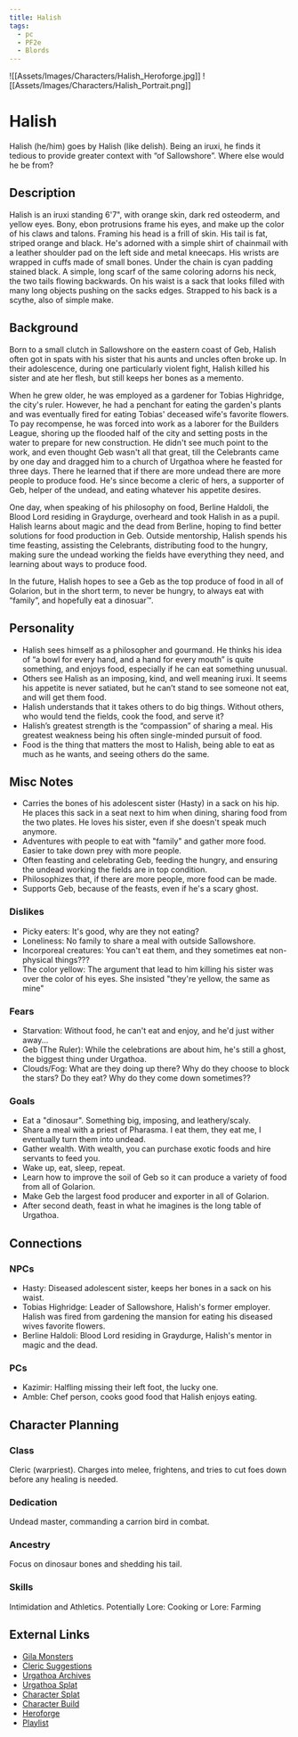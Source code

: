 ```yaml
---
title: Halish
tags:
  - pc
  - PF2e
  - Blords
---
```

![[Assets/Images/Characters/Halish_Heroforge.jpg]]
 ![[Assets/Images/Characters/Halish_Portrait.png]]
# Halish
Halish (he/him) goes by Halish (like delish). Being an iruxi, he finds it tedious to provide greater context with “of Sallowshore”. Where else would he be from?
## Description
Halish is an iruxi standing 6'7", with orange skin, dark red osteoderm, and yellow eyes. Bony, ebon protrusions frame his eyes, and make up the color of his claws and talons. Framing his head is a frill of skin. His tail is fat, striped orange and black. He's adorned with a simple shirt of chainmail with a leather shoulder pad on the left side and metal kneecaps. His wrists are wrapped in cuffs made of small bones. Under the chain is cyan padding stained black. A simple, long scarf of the same coloring adorns his neck, the two tails flowing backwards. On his waist is a sack that looks filled with many long objects pushing on the sacks edges. Strapped to his back is a scythe, also of simple make.
## Background
Born to a small clutch in Sallowshore on the eastern coast of Geb, Halish often got in spats with his sister that his aunts and uncles often broke up. In their adolescence, during one particularly violent fight, Halish killed his sister and ate her flesh, but still keeps her bones as a memento. 

When he grew older, he was employed as a gardener for Tobias Highridge, the city's ruler. However, he had a penchant for eating the garden's plants and was eventually fired for eating Tobias' deceased wife's favorite flowers. To pay recompense, he was forced into work as a laborer for the Builders League, shoring up the flooded half of the city and setting posts in the water to prepare for new construction. He didn't see much point to the work, and even thought Geb wasn't all that great, till the Celebrants came by one day and dragged him to a church of Urgathoa where he feasted for three days. There he learned that if there are more undead there are more people to produce food. He's since become a cleric of hers, a supporter of Geb, helper of the undead, and eating whatever his appetite desires. 

One day, when speaking of his philosophy on food, Berline Haldoli, the Blood Lord residing in Graydurge, overheard and took Halish in as a pupil. Halish learns about magic and the dead from Berline, hoping to find better solutions for food production in Geb. Outside mentorship, Halish spends his time feasting, assisting the Celebrants, distributing food to the hungry, making sure the undead working the fields have everything they need, and learning about ways to produce food.

In the future, Halish hopes to see a Geb as the top produce of food in all of Golarion, but in the short term, to never be hungry, to always eat with “family”, and hopefully eat a dinosuar™.
## Personality
- Halish sees himself as a philosopher and gourmand. He thinks his idea of “a bowl for every hand, and a hand for every mouth” is quite something, and enjoys food, especially if he can eat something unusual.
- Others see Halish as an imposing, kind, and well meaning iruxi. It seems his appetite is never satiated, but he can’t stand to see someone not eat, and will get them food.
- Halish understands that it takes others to do big things. Without others, who would tend the fields, cook the food, and serve it?
- Halish’s greatest strength is the “compassion” of sharing a meal. His greatest weakness being his often single-minded pursuit of food.
- Food is the thing that matters the most to Halish, being able to eat as much as he wants, and seeing others do the same.
## Misc Notes
- Carries the bones of his adolescent sister (Hasty) in a sack on his hip. He places this sack in a seat next to him when dining, sharing food from the two plates. He loves his sister, even if she doesn't speak much anymore.
- Adventures with people to eat with "family" and gather more food. Easier to take down prey with more people.
- Often feasting and celebrating Geb, feeding the hungry, and ensuring the undead working the fields are in top condition.
- Philosophizes that, if there are more people, more food can be made.
- Supports Geb, because of the feasts, even if he's a scary ghost.
### Dislikes
- Picky eaters: It's good, why are they not eating?
- Loneliness: No family to share a meal with outside Sallowshore.
- Incorporeal creatures: You can't eat them, and they sometimes eat non-physical things???
- The color yellow: The argument that lead to him killing his sister was over the color of his eyes. She insisted "they're yellow, the same as mine" 
### Fears
- Starvation: Without food, he can't eat and enjoy, and he'd just wither away...
- Geb (The Ruler): While the celebrations are about him, he's still a ghost, the biggest thing under Urgathoa.
- Clouds/Fog: What are they doing up there? Why do they choose to block the stars? Do they eat? Why do they come down sometimes??
### Goals
- Eat a "dinosaur". Something big, imposing, and leathery/scaly.
- Share a meal with a priest of Pharasma. I eat them, they eat me, I eventually turn them into undead.
- Gather wealth. With wealth, you can purchase exotic foods and hire servants to feed you.
- Wake up, eat, sleep, repeat.
- Learn how to improve the soil of Geb so it can produce a variety of food from all of Golarion.
- Make Geb the largest food producer and exporter in all of Golarion.
- After second death, feast in what he imagines is the long table of Urgathoa.
## Connections
### NPCs
- Hasty: Diseased adolescent sister, keeps her bones in a sack on his waist.
- Tobias Highridge: Leader of Sallowshore, Halish's former employer. Halish was fired from gardening the mansion for eating his diseased wives favorite flowers.
- Berline Haldoli: Blood Lord residing in Graydurge, Halish's mentor in magic and the dead.
### PCs
- Kazimir: Halfling missing their left foot, the lucky one.
- Amble: Chef person, cooks good food that Halish enjoys eating.
## Character Planning
### Class
Cleric (warpriest). Charges into melee, frightens, and tries to cut foes down before any healing is needed.
### Dedication
Undead master, commanding a carrion bird in combat.
### Ancestry
Focus on dinosaur bones and shedding his tail.
### Skills
Intimidation and Athletics. Potentially Lore: Cooking or Lore: Farming
## External Links
- [Gila Monsters](https://en.wikipedia.org/wiki/Gila_monster)
- [Cleric Suggestions](https://rpgbot.net/p2/characters/classes/cleric/#cleric-feats)
- [Urgathoa Archives](https://2e.aonprd.com/Deities.aspx?ID=19)
- [Urgathoa Splat](https://pathfinderwiki.com/wiki/Urgathoa)
- [Character Splat](https://docs.google.com/document/d/10zdoyMfw97yc2LC2KkE5Slem6l3CdyddDfQOuWAlH2s/edit)
- [Character Build](https://pathbuilder2e.com/launch.html?build=764781)
- [Heroforge](https://www.heroforge.com/load_config%3D47355167/)
- [Playlist](https://open.spotify.com/playlist/3m9sbHziXAGCqQWMdYphN1?si=adb0f9c1a4e74c9b)